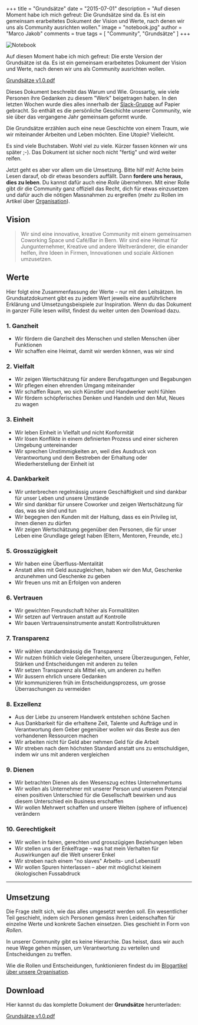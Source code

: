 +++
title = "Grundsätze"
date = "2015-07-01"
description = "Auf diesen Moment habe ich mich gefreut: Die Grundsätze sind da. Es ist ein gemeinsam erarbeitetes Dokument der Vision und Werte, nach denen wir uns als Community ausrichten wollen."
image = "notebook.jpg"
author = "Marco Jakob"
comments = true
tags = [ "Community", "Grundsätze" ]
+++

![Notebook](/assets/blog/15-07-01-grundsaetze/notebook.jpg)

<div class="lead">
  Auf diesen Moment habe ich mich gefreut: Die erste Version der Grundsätze ist da. Es ist ein gemeinsam erarbeitetes Dokument der Vision und Werte, nach denen wir uns als Community ausrichten wollen.
</div>

<a href="https://github.com/makery/effinger.ch/releases/download/v1.0/effinger-grundsaetze-v1.0.pdf" class="btn btn-warning"><i class="fa fa-download"></i> Grundsätze v1.0.pdf</a>

Dieses Dokument beschreibt das Warum und Wie. Grossartig, wie viele Personen ihre Gedanken zu diesem "Werk" beigetragen haben. In den letzten Wochen wurde dies alles innerhalb der [Slack-Gruppe](/blog/slack/) auf Papier gebracht. So enthält es die persönliche Geschichte unserer Community, wie sie über das vergangene Jahr gemeinsam geformt wurde.

Die Grundsätze erzählen auch eine neue Geschichte von einem Traum, wie wir miteinander Arbeiten und Leben möchten. Eine Utopie? Vielleicht.

Es sind viele Buchstaben. Wohl viel zu viele. Kürzer fassen können wir uns später ;-). Das Dokument ist sicher noch nicht "fertig" und wird weiter reifen. 

Jetzt geht es aber vor allem um die Umsetzung. Bitte hilf mit! Achte beim Lesen darauf, ob dir etwas besonders auffällt. Dann **fordere uns heraus, dies zu leben**. Du kannst dafür auch eine *Rolle* übernehmen. Mit einer Rolle gibt dir die Community ganz offiziell das Recht, dich für etwas einzusetzen und dafür auch die nötigen Massnahmen zu ergreifen (mehr zu Rollen im Artikel über [Organisation](/blog/organisation/)).


## Vision

> Wir sind eine innovative, kreative Community mit einem gemeinsamen Coworking Space und Café/Bar in Bern. Wir sind eine Heimat für Jungunternehmer, Kreative und andere Weltveränderer, die einander helfen, ihre Ideen in Firmen, Innovationen und soziale Aktionen umzusetzen.


## Werte

Hier folgt eine Zusammenfassung der Werte &ndash; nur mit den Leitsätzen. Im Grundsatzdokument gibt es zu jedem Wert jeweils eine ausführlichere Erklärung und Umsetzungsbeispiele zur Inspiration. Wenn du das Dokument in ganzer Fülle lesen willst, findest du weiter unten den Download dazu.


### 1. Ganzheit

* Wir fördern die Ganzheit des Menschen und stellen Menschen über Funktionen
* Wir schaffen eine Heimat, damit wir werden können, was wir sind


### 2. Vielfalt

* Wir zeigen Wertschätzung für andere Berufsgattungen und Begabungen
* Wir pflegen einen ehrenden Umgang miteinander
* Wir schaffen Raum, wo sich Künstler und Handwerker wohl fühlen
* Wir fördern schöpferisches Denken und Handeln und den Mut, Neues zu wagen


### 3. Einheit

* Wir leben Einheit in Vielfalt und nicht Konformität
* Wir lösen Konflikte in einem definierten Prozess und einer sicheren Umgebung untereinander
* Wir sprechen Unstimmigkeiten an, weil dies Ausdruck von Verantwortung und dem Bestreben der Erhaltung oder Wiederherstellung der Einheit ist


### 4. Dankbarkeit

* Wir unterbrechen regelmässig unsere Geschäftigkeit und sind dankbar für unser Leben und unsere Umstände
* Wir sind dankbar für unsere Coworker und zeigen Wertschätzung für das, was sie sind und tun
* Wir begegnen den Kunden mit der Haltung, dass es ein Privileg ist, ihnen dienen zu dürfen
* Wir zeigen Wertschätzung gegenüber den Personen, die für unser Leben eine Grundlage gelegt haben (Eltern, Mentoren, Freunde, etc.)


### 5. Grosszügigkeit

* Wir haben eine Überfluss-Mentalität
* Anstatt alles mit Geld auszugleichen, haben wir den Mut, Geschenke anzunehmen und Geschenke zu geben
* Wir freuen uns mit an Erfolgen von anderen


### 6. Vertrauen

* Wir gewichten Freundschaft höher als Formalitäten
* Wir setzen auf Vertrauen anstatt auf Kontrolle
* Wir bauen Vertrauensinstrumente anstatt Kontrollstrukturen


### 7. Transparenz

* Wir wählen standardmässig die Transparenz
* Wir nutzen fröhlich viele Gelegenheiten, unsere Überzeugungen, Fehler, Stärken und Entscheidungen mit anderen zu teilen
* Wir setzen Transparenz als Mittel ein, um anderen zu helfen
* Wir äussern ehrlich unsere Gedanken
* Wir kommunizieren früh im Entscheidungsprozess, um grosse Überraschungen zu vermeiden


### 8. Exzellenz

* Aus der Liebe zu unserem Handwerk entstehen schöne Sachen
* Aus Dankbarkeit für die erhaltene Zeit, Talente und Aufträge und in Verantwortung dem Geber gegenüber wollen wir das Beste aus den vorhandenen Ressourcen machen
* Wir arbeiten nicht für Geld aber nehmen Geld für die Arbeit
* Wir streben nach dem höchsten Standard anstatt uns zu entschuldigen, indem wir uns mit anderen vergleichen


### 9. Dienen

* Wir betrachten Dienen als den Wesenszug echtes Unternehmertums
* Wir wollen als Unternehmer mit unserer Person und unserem Potenzial einen positiven Unterschied für die Gesellschaft bewirken und aus diesem Unterschied ein Business erschaffen
* Wir wollen Mehrwert schaffen und unsere Welten (sphere of influence) verändern


### 10. Gerechtigkeit

* Wir wollen in fairen, gerechten und grosszügigen Beziehungen leben
* Wir stellen uns der Enkelfrage – was hat mein Verhalten für Auswirkungen auf die Welt unserer Enkel
* Wir streben nach einem "no slaves" Arbeits- und Lebensstil
* Wir wollen Spuren hinterlassen – aber mit möglichst kleinem ökologischen Fussabdruck

***

## Umsetzung

Die Frage stellt sich, wie das alles umgesetzt werden soll. Ein wesentlicher Teil geschieht, indem sich Personen gemäss ihren Leidenschaften für einzelne Werte und konkrete Sachen einsetzen. Dies geschieht in Form von *Rollen*.

In unserer Community gibt es keine Hierarchie. Das heisst, dass wir auch neue Wege gehen müssen, um Verantwortung zu verteilen und Entscheidungen zu treffen.

Wie die Rollen und Entscheidungen, funktionieren findest du im [Blogartikel über unsere Organisation](/blog/organisation/).


## Download

Hier kannst du das komplette Dokument der **Grundsätze** herunterladen:

<a href="https://github.com/makery/effinger.ch/releases/download/v1.0/effinger-grundsaetze-v1.0.pdf" class="btn btn-warning"><i class="fa fa-download"></i> Grundsätze v1.0.pdf</a>





